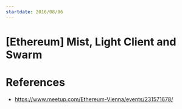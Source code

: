 ```yaml
---
startdate: 2016/08/06
---
```

# [Ethereum] Mist, Light Client and Swarm

# References
* https://www.meetup.com/Ethereum-Vienna/events/231571678/

